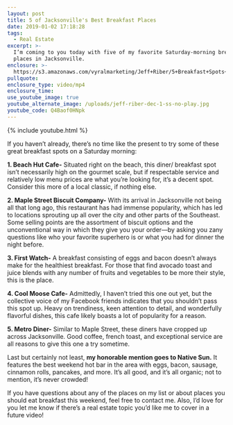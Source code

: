 ```yaml
---
layout: post
title: 5 of Jacksonville's Best Breakfast Places
date: 2019-01-02 17:18:28
tags:
  - Real Estate
excerpt: >-
  I’m coming to you today with five of my favorite Saturday-morning breakfast
  places in Jacksonville.
enclosure: >-
  https://s3.amazonaws.com/vyralmarketing/Jeff+Riber/5+Breakfast+Spots+-+5+of+Jacksonville's+Best+Breakfast+Places.mp4
pullquote:
enclosure_type: video/mp4
enclosure_time:
use_youtube_image: true
youtube_alternate_image: /uploads/jeff-riber-dec-1-ss-no-play.jpg
youtube_code: Q4Baof0HNpk
---
```


{% include youtube.html %}

If you haven’t already, there’s no time like the present to try some of these great breakfast spots on a Saturday morning:&nbsp;

**1. Beach Hut Cafe-** Situated right on the beach, this diner/ breakfast spot isn’t necessarily high on the gourmet scale, but if respectable service and relatively low menu prices are what you’re looking for, it’s a decent spot. Consider this more of a local classic, if nothing else.

**2. Maple Street Biscuit Company-** With its arrival in Jacksonville not being all that long ago, this restaurant has had immense popularity, which has led to locations sprouting up all over the city and other parts of the Southeast. Some selling points are the assortment of biscuit options and the unconventional way in which they give you your order—by asking you zany questions like who your favorite superhero is or what you had for dinner the night before.&nbsp;

**3. First Watch-** A breakfast consisting of eggs and bacon doesn’t always make for the healthiest breakfast. For those that find avocado toast and juice blends with any number of fruits and vegetables to be more their style, this is the place.&nbsp;

**4. Cool Moose Cafe-** Admittedly, I haven’t tried this one out yet, but the collective voice of my Facebook friends indicates that you shouldn’t pass this spot up. Heavy on trendiness, keen attention to detail, and wonderfully flavorful dishes, this cafe likely boasts a lot of popularity for a reason. &nbsp;

**5. Metro Diner-** Similar to Maple Street, these diners have cropped up across Jacksonville. Good coffee, french toast, and exceptional service are all reasons to give this one a try sometime.&nbsp;

Last but certainly not least, **my honorable mention goes to Native Sun.** It features the best weekend hot bar in the area with eggs, bacon, sausage, cinnamon rolls, pancakes, and more. It’s all good, and it’s all organic; not to mention, it’s never crowded!&nbsp;

If you have questions about any of the places on my list or about places you should eat breakfast this weekend, feel free to contact me. Also, I’d love for you let me know if there’s a real estate topic you’d like me to cover in a future video!